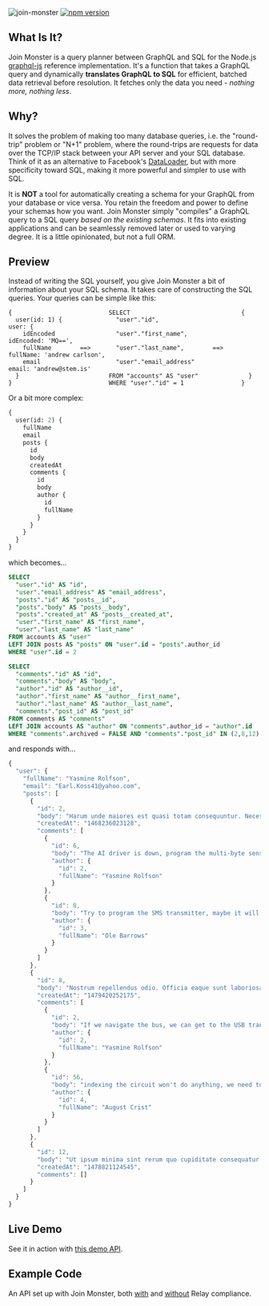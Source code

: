 ![join-monster](img/join_monster.png)
[![npm version](https://badge.fury.io/js/join-monster.svg)](https://badge.fury.io/js/join-monster)

## What Is It?

Join Monster is a query planner between GraphQL and SQL for the Node.js [graphql-js](https://github.com/graphql/graphql-js) reference implementation.
It's a function that takes a GraphQL query and dynamically **translates GraphQL to SQL** for efficient, batched data retrieval before resolution. It fetches only the data you need - *nothing more, nothing less*.

## Why?

It solves the problem of making too many database queries, i.e. the "round-trip" problem or "N+1" problem, where the round-trips are requests for data over the TCP/IP stack between your API server and your SQL database. Think of it as an alternative to Facebook's [DataLoader](https://github.com/facebook/dataloader), but with more specificity toward SQL, making it more powerful and simpler to use with SQL.

It is **NOT** a tool for automatically creating a schema for your GraphQL from your database or vice versa. You retain the freedom and power to define your schemas how you want. Join Monster simply "compiles" a GraphQL query to a SQL query *based on the existing schemas*. It fits into existing applications and can be seamlessly removed later or used to varying degree. It is a little opinionated, but not a full ORM.


## Preview

Instead of writing the SQL yourself, you give Join Monster a bit of information about your SQL schema.
It takes care of constructing the SQL queries. Your queries can be simple like this:

```
{                           SELECT                               {
  user(id: 1) {               "user"."id",                         user: {
    idEncoded                 "user"."first_name",                   idEncoded: 'MQ==',
    fullName        ==>       "user"."last_name",        ==>         fullName: 'andrew carlson',
    email                     "user"."email_address"                 email: 'andrew@stem.is'
  }                         FROM "accounts" AS "user"              }
}                           WHERE "user"."id" = 1                }
```

Or a bit more complex:

```graphql
{
  user(id: 2) {
    fullName
    email
    posts {
      id
      body
      createdAt
      comments {
        id
        body
        author {
          id
          fullName
        }
      }
    }
  }
}
```

which becomes...

```sql
SELECT
  "user"."id" AS "id",
  "user"."email_address" AS "email_address",
  "posts"."id" AS "posts__id",
  "posts"."body" AS "posts__body",
  "posts"."created_at" AS "posts__created_at",
  "user"."first_name" AS "first_name",
  "user"."last_name" AS "last_name"
FROM accounts AS "user"
LEFT JOIN posts AS "posts" ON "user".id = "posts".author_id
WHERE "user".id = 2

SELECT
  "comments"."id" AS "id",
  "comments"."body" AS "body",
  "author"."id" AS "author__id",
  "author"."first_name" AS "author__first_name",
  "author"."last_name" AS "author__last_name",
  "comments"."post_id" AS "post_id"
FROM comments AS "comments"
LEFT JOIN accounts AS "author" ON "comments".author_id = "author".id
WHERE "comments".archived = FALSE AND "comments"."post_id" IN (2,8,12)
```

and responds with...

```javascript
{
  "user": {
    "fullName": "Yasmine Rolfson",
    "email": "Earl.Koss41@yahoo.com",
    "posts": [
      {
        "id": 2,
        "body": "Harum unde maiores est quasi totam consequuntur. Necessitatibus doloribus ut totam dolore omnis quos error eos. Rem nostrum assumenda eius veniam fugit dicta in consequuntur. Ut porro dolorem aliquid qui magnam a.",
        "createdAt": "1468236023128",
        "comments": [
          {
            "id": 6,
            "body": "The AI driver is down, program the multi-byte sensor so we can parse the SAS bandwidth!",
            "author": {
              "id": 2,
              "fullName": "Yasmine Rolfson"
            }
          },
          {
            "id": 8,
            "body": "Try to program the SMS transmitter, maybe it will synthesize the optical firewall!",
            "author": {
              "id": 3,
              "fullName": "Ole Barrows"
            }
          }
        ]
      },
      {
        "id": 8,
        "body": "Nostrum repellendus odio. Officia eaque sunt laboriosam qui molestias quod quia eius non. Aut veritatis vero aliquid suscipit deserunt id architecto saepe. Dolorem fugit corrupti vel ipsa qui qui qui delectus facere.",
        "createdAt": "1479420252175",
        "comments": [
          {
            "id": 2,
            "body": "If we navigate the bus, we can get to the USB transmitter through the bluetooth XSS alarm!",
            "author": {
              "id": 2,
              "fullName": "Yasmine Rolfson"
            }
          },
          {
            "id": 56,
            "body": "indexing the circuit won't do anything, we need to calculate the mobile TCP interface!",
            "author": {
              "id": 4,
              "fullName": "August Crist"
            }
          }
        ]
      },
      {
        "id": 12,
        "body": "Ut ipsum minima sint rerum quo cupiditate consequatur omnis asperiores. At est aut et. Id quas ducimus et. Id et natus deserunt odio consequatur.",
        "createdAt": "1478821124545",
        "comments": []
      }
    ]
  }
}
```

## Live Demo

See it in action with [this demo API](https://join-monster-demo.onrender.com/graphql?query=%7B%0A%20%20user(id%3A%202)%20%7B%0A%20%20%20%20fullName%0A%20%20%20%20email%0A%20%20%20%20posts%20%7B%0A%20%20%20%20%20%20id%0A%20%20%20%20%20%20body%0A%20%20%20%20%20%20createdAt%0A%20%20%20%20%20%20comments%20%7B%0A%20%20%20%20%20%20%20%20id%0A%20%20%20%20%20%20%20%20body%0A%20%20%20%20%20%20%20%20author%20%7B%0A%20%20%20%20%20%20%20%20%20%20id%0A%20%20%20%20%20%20%20%20%20%20fullName%0A%20%20%20%20%20%20%20%20%7D%0A%20%20%20%20%20%20%7D%0A%20%20%20%20%7D%0A%20%20%7D%0A%7D).

## Example Code

An API set up with Join Monster, both [with](https://github.com/join-monster/join-monster/tree/master/test-api/schema-paginated) and [without](https://github.com/join-monster/join-monster/tree/master/test-api/schema-basic) Relay compliance.

